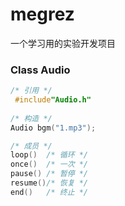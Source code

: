# megrez
一个学习用的实验开发项目
### Class Audio
```c++
/* 引用 */
 #include"Audio.h"
 
/* 构造 */
Audio bgm("1.mp3");

/* 成员 */
loop()  /* 循环 */
once()  /* 一次 */
pause() /* 暂停 */
resume()/* 恢复 */
end()   /* 终止 */
```  
